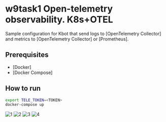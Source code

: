 # w9task1 Open-telemetry observability.  K8s+OTEL

Sample configuration for Kbot that send logs to [OpenTelemetry Collector] and metrics to [OpenTelemetry Collector] or [Prometheus].

## Prerequisites

- [Docker]
- [Docker Compose]

## How to run

```bash
export TELE_TOKEN=<TOKEN>
docker-compose up
```
![1]()
![2]()
![3]()
![4]()